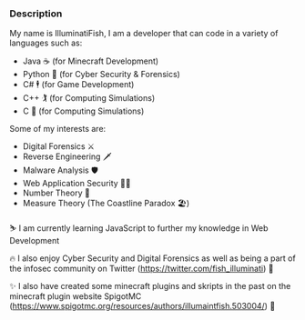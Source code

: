 ### Description

My name is IlluminatiFish, I am a developer that can code in a variety of languages such as:

  - Java ☕ (for Minecraft Development)
  - Python 🐍 (for Cyber Security & Forensics)
  - C# 🕴️ (for Game Development)
  - C++ 🏌️ (for Computing Simulations)
  - C 🤺 (for Computing Simulations)
 
 
 Some of my interests are:
 
  - Digital Forensics ⚔️
  - Reverse Engineering 🗡️
  - Malware Analysis 🛡️
  - Web Application Security 🏴‍☠️
  - Number Theory 🧮
  - Measure Theory (The Coastline Paradox 🏖️)
 
⛷️ I am currently learning JavaScript to further my knowledge in Web Development

🔥 I also enjoy Cyber Security and Digital Forensics as well as being a part of the infosec community on Twitter (https://twitter.com/fish_illuminati) 🔌

✨ I also have created some minecraft plugins and skripts in the past on the minecraft plugin website SpigotMC (https://www.spigotmc.org/resources/authors/illumaintfish.503004/) 🔌


